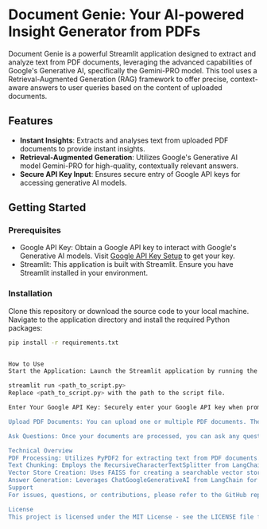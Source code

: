 # Document Genie: Your AI-powered Insight Generator from PDFs

Document Genie is a powerful Streamlit application designed to extract and analyze text from PDF documents, leveraging the advanced capabilities of Google's Generative AI, specifically the Gemini-PRO model. This tool uses a Retrieval-Augmented Generation (RAG) framework to offer precise, context-aware answers to user queries based on the content of uploaded documents.

## Features

- **Instant Insights**: Extracts and analyses text from uploaded PDF documents to provide instant insights.
- **Retrieval-Augmented Generation**: Utilizes Google's Generative AI model Gemini-PRO for high-quality, contextually relevant answers.
- **Secure API Key Input**: Ensures secure entry of Google API keys for accessing generative AI models.

## Getting Started

### Prerequisites

- Google API Key: Obtain a Google API key to interact with Google's Generative AI models. Visit [Google API Key Setup](https://makersuite.google.com/app/apikey) to get your key.
- Streamlit: This application is built with Streamlit. Ensure you have Streamlit installed in your environment.

### Installation

Clone this repository or download the source code to your local machine. Navigate to the application directory and install the required Python packages:

```bash
pip install -r requirements.txt


How to Use
Start the Application: Launch the Streamlit application by running the command:

streamlit run <path_to_script.py>
Replace <path_to_script.py> with the path to the script file.

Enter Your Google API Key: Securely enter your Google API key when prompted. This key enables the application to access Google's Generative AI models.

Upload PDF Documents: You can upload one or multiple PDF documents. The application will analyze the content of these documents to respond to queries.

Ask Questions: Once your documents are processed, you can ask any question related to the content of your uploaded documents.

Technical Overview
PDF Processing: Utilizes PyPDF2 for extracting text from PDF documents.
Text Chunking: Employs the RecursiveCharacterTextSplitter from LangChain for dividing the extracted text into manageable chunks.
Vector Store Creation: Uses FAISS for creating a searchable vector store from text chunks.
Answer Generation: Leverages ChatGoogleGenerativeAI from LangChain for generating answers to user queries using the context provided by the uploaded documents.
Support
For issues, questions, or contributions, please refer to the GitHub repository issues section or submit a pull request.

License
This project is licensed under the MIT License - see the LICENSE file for details.
